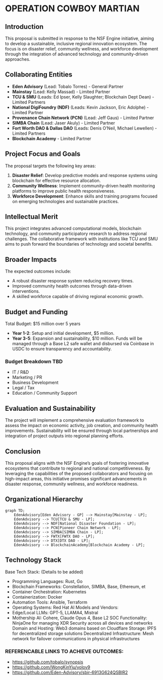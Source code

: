 
# OPERATION COWBOY MARTIAN

## Introduction
This proposal is submitted in response to the NSF Engine initiative, aiming to develop a sustainable, inclusive regional innovation ecosystem. The focus is on disaster relief, community wellness, and workforce development through the integration of advanced technology and community-driven approaches.

## Collaborating Entities
- **Eden Advisory** (Lead: Tobalo Torres) - General Partner
- **Mainstay** (Lead: Kelly Massad) - Limited Partner
- **TCU & SMU** (Leads: Ed Ipser, Kelly Slaughter; Blockchain Dept Dean) - Limited Partners
- **National DigiFoundry (NDF)** (Leads: Kevin Jackson, Eric Adolphe) - Limited Partner
- **Provenance Chain Network (PCN)** (Lead: Jeff Gaus) - Limited Partner
- **SIMBA Chain** (Lead: Jaser Akuly) - Limited Partner
- **Fort Worth DAO & Dallas DAO** (Leads: Denis O’Neil, Michael Lewellen) - Limited Partners
- **Blockchain Academy** - Limited Partner

## Project Focus and Goals
The proposal targets the following key areas:
1. **Disaster Relief**: Develop predictive models and response systems using blockchain for effective resource allocation.
2. **Community Wellness**: Implement community-driven health monitoring platforms to improve public health responsiveness.
3. **Workforce Development**: Enhance skills and training programs focused on emerging technologies and sustainable practices.

## Intellectual Merit
This project integrates advanced computational models, blockchain technology, and community participatory research to address regional challenges. The collaborative framework with institutions like TCU and SMU aims to push forward the boundaries of technology and societal benefits.

## Broader Impacts
The expected outcomes include:
- A robust disaster response system reducing recovery times.
- Improved community health outcomes through data-driven interventions.
- A skilled workforce capable of driving regional economic growth.

## Budget and Funding
Total Budget: $15 million over 5 years
- **Year 1-2**: Setup and initial development, $5 million.
- **Year 3-5**: Expansion and sustainability, $10 million.
Funds will be managed through a Base L2 safe wallet and disbursed via Coinbase in USDC to ensure transparency and accountability.

### Budget Breakdown TBD
- IT / R&D
- Marketing / PR
- Business Development
- Legal / Tax
- Education / Community Support

## Evaluation and Sustainability
The project will implement a comprehensive evaluation framework to assess the impact on economic activity, job creation, and community health improvements. Sustainability will be ensured through local partnerships and integration of project outputs into regional planning efforts.

## Conclusion
This proposal aligns with the NSF Engine’s goals of fostering innovative ecosystems that contribute to regional and national competitiveness. By leveraging the capabilities of the proposed collaborators and focusing on high-impact areas, this initiative promises significant advancements in disaster response, community wellness, and workforce readiness.

## Organizational Hierarchy
```mermaid
graph TD;
    EdenAdvisory[Eden Advisory - GP] --> Mainstay[Mainstay - LP];
    EdenAdvisory --> TCU[TCU & SMU - LP];
    EdenAdvisory --> NDF[National Disaster Foundation - LP];
    EdenAdvisory --> PCN[Pioneer Chain Network - LP];
    EdenAdvisory --> SIMBA[SIMBA Chain - LP];
    EdenAdvisory --> FWTX[FWTX DAO - LP];
    EdenAdvisory --> DTX[DTX DAO - LP];
    EdenAdvisory --> BlockchainAcademy[Blockchain Academy - LP];
```
## Technology Stack
Base Tech Stack: (Details to be added)
- Programming Languages: Rust, Go
- Blockchain Frameworks: Constellation, SIMBA, Base, Ethereum, et
- Container Orchestration: Kubernetes
- Containerization: Docker
- Automation Tools: Ansible, Terraform
- Operating Systems: Red Hat
AI Models and Vendors:
- Edge/Local LLMs: GPT-5, LLAMA4, Mistral
- Mothership AI: Cohere, Claude Opus 4, Base L2
SOC Functionality: NinjaOne for managing XDR Security across all devices and networks
Domain and Hosting: Web3 domains based on Cloudflare
Storage: IPFS for decentralized storage solutions
Decentralized Infrastructure: Mesh network for failover communications in physical infrastructures

### REFERENCABLE LINKS TO ACHIEVE OUTCOMES:
- https://github.com/tobalo/synopsis
- https://github.com/WongKinYiu/yolov9
- https://github.com/Eden-Advisory/sbir-6913G624QSBIR2
